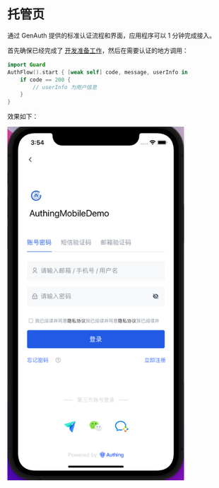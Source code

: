 # 托管页

<LastUpdated/>

通过 GenAuth 提供的标准认证流程和界面，应用程序可以 1 分钟完成接入。

首先确保已经完成了 [开发准备工作](./develop.md)，然后在需要认证的地方调用：

```swift
import Guard
AuthFlow().start { [weak self] code, message, userInfo in
    if code == 200 {
        // userInfo 为用户信息
    }
}
```

效果如下：

<img src="./images/standard.png" alt="drawing" width="400"/>
